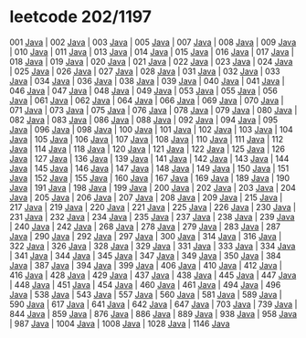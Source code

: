 # leetcode 202/1197

 001 [Java](./codes/lc001.java)
| 002 [Java](./codes/lc002.java)
| 003 [Java](./codes/lc003.java)
| 005 [Java](./codes/lc005.java)
| 007 [Java](./codes/lc007.java)
| 008 [Java](./codes/lc008.java)
| 009 [Java](./codes/lc009.java)
| 010 [Java](./codes/lc010.java)
| 011 [Java](./codes/lc011.java)
| 013 [Java](./codes/lc013.java)
| 014 [Java](./codes/lc014.java)
| 015 [Java](./codes/lc015.java)
| 016 [Java](./codes/lc016.java)
| 017 [Java](./codes/lc017.java)
| 018 [Java](./codes/lc018.java)
| 019 [Java](./codes/lc019.java)
| 020 [Java](./codes/lc020.java)
| 021 [Java](./codes/lc021.java)
| 022 [Java](./codes/lc022.java)
| 023 [Java](./codes/lc023.java)
| 024 [Java](./codes/lc024.java)
| 025 [Java](./codes/lc025.java)
| 026 [Java](./codes/lc026.java)
| 027 [Java](./codes/lc027.java)
| 028 [Java](./codes/lc028.java)
| 031 [Java](./codes/lc031.java)
| 032 [Java](./codes/lc032.java)
| 033 [Java](./codes/lc033.java)
| 034 [Java](./codes/lc034.java)
| 036 [Java](./codes/lc036.java)
| 038 [Java](./codes/lc038.java)
| 039 [Java](./codes/lc039.java)
| 040 [Java](./codes/lc040.java)
| 041 [Java](./codes/lc041.java)
| 046 [Java](./codes/lc046.java)
| 047 [Java](./codes/lc047.java)
| 048 [Java](./codes/lc048.java)
| 049 [Java](./codes/lc049.java)
| 053 [Java](./codes/lc053.java)
| 055 [Java](./codes/lc055.java)
| 056 [Java](./codes/lc053.java)
| 061 [Java](./codes/lc061.java)
| 062 [Java](./codes/lc062.java)
| 064 [Java](./codes/lc064.java)
| 066 [Java](./codes/lc066.java)
| 069 [Java](./codes/lc069.java)
| 070 [Java](./codes/lc070.java)
| 071 [Java](./codes/lc071.java)
| 073 [Java](./codes/lc073.java)
| 075 [Java](./codes/lc075.java)
| 076 [Java](./codes/lc076.java)
| 078 [Java](./codes/lc078.java)
| 079 [Java](./codes/lc079.java)
| 080 [Java](./codes/lc080.java)
| 082 [Java](./codes/lc082.java)
| 083 [Java](./codes/lc083.java)
| 086 [Java](./codes/lc086.java)
| 088 [Java](./codes/lc088.java)
| 092 [Java](./codes/lc092.java)
| 094 [Java](./codes/lc094.java)
| 095 [Java](./codes/lc095.java)
| 096 [Java](./codes/lc096.java)
| 098 [Java](./codes/lc098.java)
| 100 [Java](./codes/lc100.java)
| 101 [Java](./codes/lc101.java)
| 102 [Java](./codes/lc102.java)
| 103 [Java](./codes/lc103.java)
| 104 [Java](./codes/lc104.java)
| 105 [Java](./codes/lc105.java)
| 106 [Java](./codes/lc106.java)
| 107 [Java](./codes/lc107.java)
| 108 [Java](./codes/lc108.java)
| 110 [Java](./codes/lc110.java)
| 111 [Java](./codes/lc111.java)
| 112 [Java](./codes/lc112.java)
| 114 [Java](./codes/lc114.java)
| 118 [Java](./codes/lc118.java)
| 120 [Java](./codes/lc120.java)
| 121 [Java](./codes/lc121.java)
| 122 [Java](./codes/lc122.java)
| 125 [Java](./codes/lc125.java)
| 126 [Java](./codes/lc126.java)
| 127 [Java](./codes/lc127.java)
| 136 [Java](./codes/lc136.java)
| 139 [Java](./codes/lc139.java)
| 141 [Java](./codes/lc141.java)
| 142 [Java](./codes/lc142.java)
| 143 [Java](./codes/lc143.java)
| 144 [Java](./codes/lc144.java)
| 145 [Java](./codes/lc145.java)
| 146 [Java](./codes/lc146.java)
| 147 [Java](./codes/lc147.java)
| 148 [Java](./codes/lc148.java)
| 149 [Java](./codes/lc149.java)
| 150 [Java](./codes/lc150.java)
| 151 [Java](./codes/lc151.java)
| 152 [Java](./codes/lc152.java)
| 155 [Java](./codes/lc155.java)
| 160 [Java](./codes/lc160.java)
| 167 [Java](./codes/lc167.java)
| 169 [Java](./codes/lc169.java)
| 189 [Java](./codes/lc189.java)
| 190 [Java](./codes/lc190.java)
| 191 [Java](./codes/lc191.java)
| 198 [Java](./codes/lc198.java)
| 199 [Java](./codes/lc199.java)
| 200 [Java](./codes/lc200.java)
| 202 [Java](./codes/lc202.java)
| 203 [Java](./codes/lc203.java)
| 204 [Java](./codes/lc204.java)
| 205 [Java](./codes/lc205.java)
| 206 [Java](./codes/lc206.java)
| 207 [Java](./codes/lc207.java)
| 208 [Java](./codes/lc208.java)
| 209 [Java](./codes/lc209.java)
| 215 [Java](./codes/lc215.java)
| 217 [Java](./codes/lc217.java)
| 219 [Java](./codes/lc219.java)
| 220 [Java](./codes/lc220.java)
| 221 [Java](./codes/lc221.java)
| 225 [Java](./codes/lc225.java)
| 226 [Java](./codes/lc226.java)
| 230 [Java](./codes/lc230.java)
| 231 [Java](./codes/lc231.java)
| 232 [Java](./codes/lc232.java)
| 234 [Java](./codes/lc234.java)
| 235 [Java](./codes/lc235.java)
| 237 [Java](./codes/lc237.java)
| 238 [Java](./codes/lc238.java)
| 239 [Java](./codes/lc239.java)
| 240 [Java](./codes/lc240.java)
| 242 [Java](./codes/lc242.java)
| 268 [Java](./codes/lc268.java)
| 278 [Java](./codes/lc278.java)
| 279 [Java](./codes/lc279.java)
| 283 [Java](./codes/lc283.java)
| 287 [Java](./codes/lc287.java)
| 290 [Java](./codes/lc290.java)
| 292 [Java](./codes/lc292.java)
| 297 [Java](./codes/lc297.java)
| 300 [Java](./codes/lc300.java)
| 314 [Java](./codes/lc314.java)
| 316 [Java](./codes/lc316.java)
| 322 [Java](./codes/lc322.java)
| 326 [Java](./codes/lc326.java)
| 328 [Java](./codes/lc328.java)
| 329 [Java](./codes/lc329.java)
| 331 [Java](./codes/lc331.java)
| 333 [Java](./codes/lc333.java)
| 334 [Java](./codes/lc334.java)
| 341 [Java](./codes/lc341.java)
| 344 [Java](./codes/lc344.java)
| 345 [Java](./codes/lc345.java)
| 347 [Java](./codes/lc347.java)
| 349 [Java](./codes/lc349.java)
| 350 [Java](./codes/lc350.java)
| 384 [Java](./codes/lc384.java)
| 387 [Java](./codes/lc387.java)
| 394 [Java](./codes/lc394.java)
| 399 [Java](./codes/lc399.java)
| 406 [Java](./codes/lc406.java)
| 410 [Java](./codes/lc410.java)
| 412 [Java](./codes/lc412.java)
| 416 [Java](./codes/lc416.java)
| 428 [Java](./codes/lc428.java)
| 429 [Java](./codes/lc429.java)
| 437 [Java](./codes/lc437.java)
| 438 [Java](./codes/lc438.java)
| 445 [Java](./codes/lc445.java)
| 447 [Java](./codes/lc447.java)
| 448 [Java](./codes/lc448.java)
| 451 [Java](./codes/lc451.java)
| 454 [Java](./codes/lc454.java)
| 460 [Java](./codes/lc460.java)
| 461 [Java](./codes/lc461.java)
| 494 [Java](./codes/lc494.java)
| 496 [Java](./codes/lc496.java)
| 538 [Java](./codes/lc538.java)
| 543 [Java](./codes/lc543.java)
| 557 [Java](./codes/lc557.java)
| 560 [Java](./codes/lc560.java)
| 581 [Java](./codes/lc581.java)
| 589 [Java](./codes/lc589.java)
| 590 [Java](./codes/lc590.java)
| 617 [Java](./codes/lc617.java)
| 641 [Java](./codes/lc641.java)
| 642 [Java](./codes/lc642.java)
| 647 [Java](./codes/lc647.java)
| 703 [Java](./codes/lc703.java)
| 739 [Java](./codes/lc739.java)
| 844 [Java](./codes/lc844.java)
| 859 [Java](./codes/lc859.java)
| 876 [Java](./codes/lc876.java)
| 886 [Java](./codes/lc886.java)
| 889 [Java](./codes/lc889.java)
| 938 [Java](./codes/lc938.java)
| 958 [Java](./codes/lc958.java)
| 987 [Java](./codes/lc987.java)
| 1004 [Java](./codes/lc1004.java)
| 1008 [Java](./codes/lc1008.java)
| 1028 [Java](./codes/lc1028.java)
| 1146 [Java](./codes/lc1146.java)
